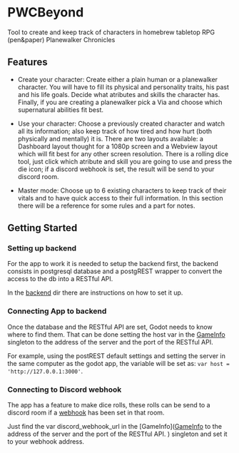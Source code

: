 # PWCBeyond

Tool to create and keep track of characters in homebrew tabletop RPG (pen&paper) Planewalker Chronicles 

## Features

* Create your character: Create either a plain human or a planewalker character. You will have to fill its physical and personality traits, his past and his life goals. Decide what atributes and skills the character has. Finally, if you are creating a planewalker pick a Via and choose which supernatural abilities fit best.

* Use your character: Choose a previously created character and watch all its information; also keep track of how tired and how hurt (both physically and mentally) it is. 
There are two layouts available: a Dashboard layout thought for a 1080p screen and a Webview layout which will fit best for any other screen resolution.
There is a rolling dice tool, just click which atribute and skill you are going to use and press the die icon; if a discord webhook is set, the result will be send to your discord room.

* Master mode: Choose up to 6 existing characters to keep track of their vitals and to have quick access to their full information. In this section there will be a reference for some rules and a part for notes.

## Getting Started

### Setting up backend

For the app to work it is needed to setup the backend first, 
the backend consists in postgresql database and a postgREST wrapper to convert the access to the db into a RESTful API. 

In the [backend](https://github.com/ricargoes/pwcbeyond/tree/main/backend) dir there are instructions on how to set it up.

### Connecting App to backend

Once the database and the RESTful API are set, Godot needs to know where to find them. 
That can be done setting the host var in the [GameInfo](https://github.com/ricargoes/pwcbeyond/blob/b2d6c7c2d719719cba79b1c966afa4199d609345/scenes/singletons/GameInfo.gd#L70) singleton to the address of the server and the port of the RESTful API.

For example, using the postREST default settings and setting the server in the same computer as the godot app, the variable will be set as: `var host = 'http://127.0.0.1:3000'`.

### Connecting to Discord webhook

The app has a feature to make dice rolls, these rolls can be send to a discord room if a [webhook](https://support.discord.com/hc/en-us/articles/228383668-Intro-to-Webhooks) has been set in that room.

Just find the var discord_webhook_url in the [GameInfo]([GameInfo](https://github.com/ricargoes/pwcbeyond/blob/b2d6c7c2d719719cba79b1c966afa4199d609345/scenes/singletons/GameInfo.gd#L70) to the address of the server and the port of the RESTful API.
) singleton and set it to your webhook address.
